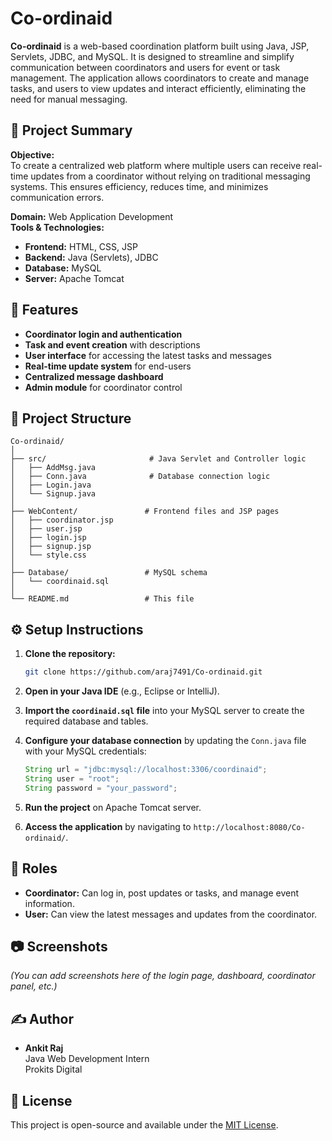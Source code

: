 
# Co-ordinaid

**Co-ordinaid** is a web-based coordination platform built using Java, JSP, Servlets, JDBC, and MySQL. It is designed to streamline and simplify communication between coordinators and users for event or task management. The application allows coordinators to create and manage tasks, and users to view updates and interact efficiently, eliminating the need for manual messaging.

## 🧠 Project Summary

**Objective:**  
To create a centralized web platform where multiple users can receive real-time updates from a coordinator without relying on traditional messaging systems. This ensures efficiency, reduces time, and minimizes communication errors.

**Domain:** Web Application Development  
**Tools & Technologies:**
- **Frontend:** HTML, CSS, JSP
- **Backend:** Java (Servlets), JDBC
- **Database:** MySQL
- **Server:** Apache Tomcat

## 🚀 Features

- **Coordinator login and authentication**
- **Task and event creation** with descriptions
- **User interface** for accessing the latest tasks and messages
- **Real-time update system** for end-users
- **Centralized message dashboard**
- **Admin module** for coordinator control

## 📁 Project Structure

```
Co-ordinaid/
│
├── src/                       # Java Servlet and Controller logic
│   ├── AddMsg.java
│   ├── Conn.java              # Database connection logic
│   ├── Login.java
│   └── Signup.java
│
├── WebContent/               # Frontend files and JSP pages
│   ├── coordinator.jsp
│   ├── user.jsp
│   ├── login.jsp
│   ├── signup.jsp
│   └── style.css
│
├── Database/                 # MySQL schema
│   └── coordinaid.sql
│
└── README.md                 # This file
```

## ⚙️ Setup Instructions

1. **Clone the repository:**
   ```bash
   git clone https://github.com/araj7491/Co-ordinaid.git
   ```

2. **Open in your Java IDE** (e.g., Eclipse or IntelliJ).

3. **Import the `coordinaid.sql` file** into your MySQL server to create the required database and tables.

4. **Configure your database connection** by updating the `Conn.java` file with your MySQL credentials:
   ```java
   String url = "jdbc:mysql://localhost:3306/coordinaid";
   String user = "root";
   String password = "your_password";
   ```

5. **Run the project** on Apache Tomcat server.

6. **Access the application** by navigating to `http://localhost:8080/Co-ordinaid/`.

## 👤 Roles

- **Coordinator:** Can log in, post updates or tasks, and manage event information.
- **User:** Can view the latest messages and updates from the coordinator.

## 📷 Screenshots

*(You can add screenshots here of the login page, dashboard, coordinator panel, etc.)*

## ✍️ Author

- **Ankit Raj**  
  Java Web Development Intern  
  Prokits Digital  

## 📜 License

This project is open-source and available under the [MIT License](LICENSE).
